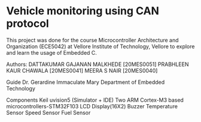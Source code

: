 # Vehicle monitoring using CAN protocol
This project was done for the course Microcontroller Architecture and Organization (ECE5042) at Vellore Institute of Technology, Vellore to explore and learn the usage of Embedded C.

Authors:
DATTAKUMAR GAJANAN MALKHEDE [20MES0051]
PRABHLEEN KAUR CHAWALA [20MES0041]
MEERA S NAIR [20MES0040]

Guide
Dr. Gerardine Immaculate Mary
Department of Embedded Technology

Components
Keil uvision5 (Simulator + IDE)
Two ARM Cortex-M3 based microcontrollers-STM32F103
LCD Display(16X2)
Buzzer
Temperature Sensor
Speed Sensor
Fuel Sensor
